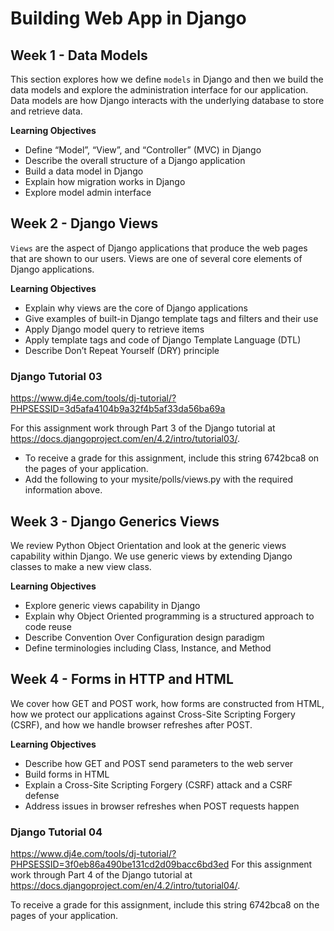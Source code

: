 
# Building Web App in Django 

## Week 1 - Data Models 
This section explores how we define `models` in Django and then we build the data models and explore the administration interface for our application. Data models are how Django interacts with the underlying database to store and retrieve data.

**Learning Objectives**
- Define “Model”, “View”, and “Controller” (MVC) in Django
- Describe the overall structure of a Django application
- Build a data model in Django
- Explain how migration works in Django
- Explore model admin interface


## Week 2 - Django Views
`Views` are the aspect of Django applications that produce the web pages that are shown to our users. Views are one of several core elements of Django applications.

**Learning Objectives** 
- Explain why views are the core of Django applications
- Give examples of built-in Django template tags and filters and their use
- Apply Django model query to retrieve items
- Apply template tags and code of Django Template Language (DTL)
- Describe Don’t Repeat Yourself (DRY) principle

### Django Tutorial 03
https://www.dj4e.com/tools/dj-tutorial/?PHPSESSID=3d5afa4104b9a32f4b5af33da56ba69a 

For this assignment work through Part 3 of the Django tutorial at https://docs.djangoproject.com/en/4.2/intro/tutorial03/.

- To receive a grade for this assignment, include this string 6742bca8 on the pages of your application.
- Add the following to your mysite/polls/views.py with the required information above.


## Week 3 - Django Generics Views
We review Python Object Orientation and look at the generic views capability within Django. We use generic views by extending Django classes to make a new view class.

**Learning Objectives**
- Explore generic views capability in Django
- Explain why Object Oriented programming is a structured approach to code reuse
- Describe Convention Over Configuration design paradigm
- Define terminologies including Class, Instance, and Method


## Week 4 - Forms in HTTP and HTML
We cover how GET and POST work, how forms are constructed from HTML, how we protect our applications against Cross-Site Scripting Forgery (CSRF), and how we handle browser refreshes after POST.

**Learning Objectives**
- Describe how GET and POST send parameters to the web server
- Build forms in HTML
- Explain a Cross-Site Scripting Forgery (CSRF) attack and a CSRF defense
- Address issues in browser refreshes when POST requests happen

### Django Tutorial 04
https://www.dj4e.com/tools/dj-tutorial/?PHPSESSID=3f0eb86a490be131cd2d09bacc6bd3ed 
For this assignment work through Part 4 of the Django tutorial at https://docs.djangoproject.com/en/4.2/intro/tutorial04/.

To receive a grade for this assignment, include this string 6742bca8 on the pages of your application.


